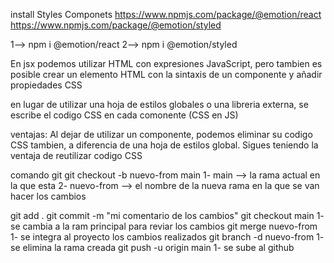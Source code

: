 install Styles Componets 
https://www.npmjs.com/package/@emotion/react
https://www.npmjs.com/package/@emotion/styled

1--> npm i @emotion/react
2--> npm i @emotion/styled


En jsx podemos utilizar HTML con expresiones JavaScript, pero
tambien es posible crear un elemento HTML con la sintaxis de un
componente y añadir propiedades CSS

en lugar de utilizar una hoja de estilos globales o una libreria externa, 
se escribe el codigo CSS en cada comonente (CSS en JS)

ventajas:
  Al dejar de utilizar un componente, podemos eliminar su codigo CSS tambien, 
  a diferencia de una hoja de estilos global.
  Sigues teniendo la ventaja de reutilizar codigo CSS

  
comando git
git checkout -b nuevo-from main
  1- main --> la rama actual en la que esta
  2- nuevo-from --> el nombre de la nueva rama  en la que se van hacer los cambios

git add .
git commit -m "mi comentario de los cambios"
git checkout main
  1- se cambia a la ram principal para reviar los cambios
git merge nuevo-from
  1- se integra al proyecto los cambios realizados
git branch -d nuevo-from
  1- se elimina la rama creada
git push -u origin main
  1- se sube al github